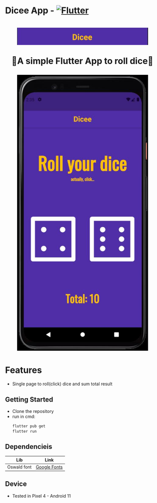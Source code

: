 # Dicee App - [![Flutter](https://img.shields.io/badge/Flutter-dart-white?labelColor=blue&style=flat&link=https://flutter.dev/)](https://flutter.dev/)

<h1 align="center">
  <img width="427" src= "./Diceelogo.JPG">
  <p>🎲A simple Flutter App to roll dice🎲</p>
  <img width="427" src= "./Diceescreen.JPG">
</h1>

# Features

- Single page to roll(click) dice and sum total result

## Getting Started

- Clone the repository
- run in cmd:
  ```cmd
  flutter pub get
  flutter run
  ```

## Dependencieis

| Lib         | Link                                                                  |
| ----------- | --------------------------------------------------------------------- |
| Oswald font | [Google Fonts](https://fonts.google.com/specimen/Oswald?query=oswald) |

## Device

- Tested in Pixel 4 - Android 11

